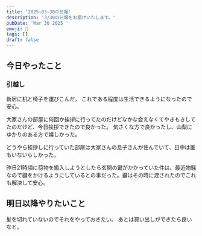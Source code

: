 ```yaml
---
title: '2025-03-30の日報'
description: '3/30の日報をお届けいたします。'
pubDate: 'Mar 30 2025 '
emoji: 🦊
tags: []
draft: false
---
```


## 今日やったこと

### 引越し

新居に机と椅子を運びこんだ。 これである程度は生活できるようになったので安心。

大家さんの部屋に何回か挨拶に行ってたのだけどなかな会えなくてやきもきしてたのだけど、今日挨拶できたので良かった。
気さくな方で良かったし、山梨にゆかりのある方で嬉しかった。

どうやら挨拶しに行っていた部屋は大家さんの息子さんが住んでいて、日中は誰もいないらしかった。

昨日21時頃に荷物を搬入しようとしたら玄関の鍵がかかっていた件は、最近物騒なので鍵をかけるようにしているとの事だった。鍵はその時に渡されたのでこれも解決して安心。

## 明日以降やりたいこと

髪を切れていないのでそれをやっておきたい。 あとは買い出しができたら良いなと。
